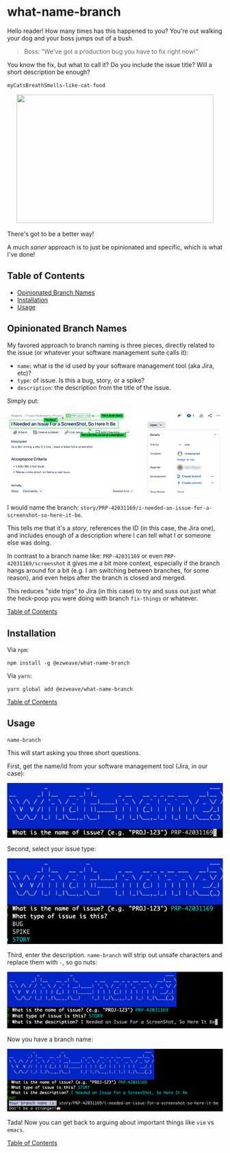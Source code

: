 # what-name-branch

Hello reader!  How many times has this happened to you?  You're out walking your dog and your boss jumps out of a bush.

> Boss: "We've got a production bug you have to fix right now!"

You know the fix, but what to call it?  Do you include the issue title?  Will a short description be enough?

```shell
myCatsBreathSmells-like-cat-food
```

<p align="center">
  <img width="460" height="300" src="https://media.giphy.com/media/i4gLlAUz2IVIk/giphy.gif">
</p>

There's got to be a better way!

A much _saner_ approach is to just be opinionated and specific, which is what I've done!

## Table of Contents

* [Opinionated Branch Names](#opinionated-branch-names)
* [Installation](#installation)
* [Usage](#usage)

## Opinionated Branch Names

My favored approach to branch naming is three pieces, directly related to the issue (or whatever your software management suite calls it):

- `name`: what is the id used by your software management tool (aka Jira, etc)?
- `type`: of issue. Is this a bug, story, or a spike?
- `description`: the description from the title of the issue.

Simply put:

![](./docs/images/jira_issue.png)

I would name the branch: `story/PRP-42031169/i-needed-an-issue-for-a-screenshot-so-here-it-be`.

This tells me that it's a _story_, references the ID (in this case, the Jira one), and includes enough of a description where I can tell what I or someone else was doing.

In contrast to a branch name like: `PRP-42031169` or even `PRP-42031169/screenshot` it gives me a bit more context, especially if the branch hangs around for a bit (e.g. I am switching between branches, for some reason), and even helps after the branch is closed and merged.

This reduces "side trips" to Jira (in this case) to try and suss out just what the heck-poop you were doing with branch `fix-things` or whatever.

[Table of Contents](#table-of-contents)

## Installation

Via `npm`:

```shell
npm install -g @ezweave/what-name-branch
```

Via `yarn`:

```shell
yarn global add @ezweave/what-name-branch
```

[Table of Contents](#table-of-contents)

## Usage

```shell
name-branch
```

This will start asking you three short questions.

First, get the name/id from your software management tool (Jira, in our case):

![](./docs/images/branch_namer_name.png)

Second, select your issue type:

![](./docs/images/branch_namer_type.png)

Third, enter the description. `name-branch` will strip out unsafe characters and replace them with `-`, so go nuts:

![](./docs/images/branch_namer_description.png)

Now you have a branch name:

![](./docs/images/branch_namer_end.png)

Tada! Now you can get back to arguing about important things like `vim` vs `emacs`.

[Table of Contents](#table-of-contents)
